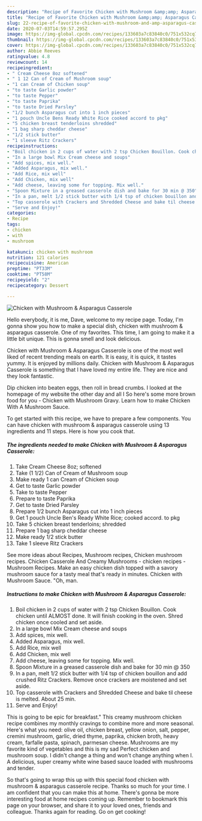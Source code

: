 ```yaml
---
description: "Recipe of Favorite Chicken with Mushroom &amp;amp; Asparagus Casserole"
title: "Recipe of Favorite Chicken with Mushroom &amp;amp; Asparagus Casserole"
slug: 22-recipe-of-favorite-chicken-with-mushroom-and-amp-asparagus-casserole
date: 2020-07-03T14:59:57.295Z
image: https://img-global.cpcdn.com/recipes/133603a7c83840c0/751x532cq70/chicken-with-mushroom-asparagus-casserole-recipe-main-photo.jpg
thumbnail: https://img-global.cpcdn.com/recipes/133603a7c83840c0/751x532cq70/chicken-with-mushroom-asparagus-casserole-recipe-main-photo.jpg
cover: https://img-global.cpcdn.com/recipes/133603a7c83840c0/751x532cq70/chicken-with-mushroom-asparagus-casserole-recipe-main-photo.jpg
author: Abbie Reeves
ratingvalue: 4.8
reviewcount: 14
recipeingredient:
- " Cream Cheese 8oz softened"
- " 1 12 Can of Cream of Mushroom soup"
- "1 can Cream of Chicken soup"
- "to taste Garlic powder"
- "to taste Pepper"
- "to taste Paprika"
- "to taste Dried Parsley"
- "1/2 bunch Asparagus cut into 1 inch pieces"
- "1 pouch Uncle Bens Ready White Rice cooked accord to pkg"
- "5 chicken breast tenderloins shredded"
- "1 bag sharp cheddar cheese"
- "1/2 stick butter"
- "1 sleeve Ritz Crackers"
recipeinstructions:
- "Boil chicken in 2 cups of water with 2 tsp Chicken Bouillon. Cook chicken until ALMOST done. It will finish cooking in the oven. Shred chicken once cooled and set aside."
- "In a large bowl Mix Cream cheese and soups"
- "Add spices, mix well."
- "Added Asparagus, mix well."
- "Add Rice, mix well"
- "Add Chicken, mix well"
- "Add cheese, leaving some for topping. Mix well."
- "Spoon Mixture in a greased casserole dish and bake for 30 min @ 350"
- "In a pan, melt 1/2 stick butter with 1/4 tsp of chicken bouillon and add crushed Ritz Crackers. Remove once crackers are moistened and set aside."
- "Top casserole with Crackers and Shredded Cheese and bake til cheese is melted. About 25 min."
- "Serve and Enjoy!"
categories:
- Recipe
tags:
- chicken
- with
- mushroom

katakunci: chicken with mushroom 
nutrition: 121 calories
recipecuisine: American
preptime: "PT33M"
cooktime: "PT58M"
recipeyield: "2"
recipecategory: Dessert

---
```



![Chicken with Mushroom &amp; Asparagus Casserole](https://img-global.cpcdn.com/recipes/133603a7c83840c0/751x532cq70/chicken-with-mushroom-asparagus-casserole-recipe-main-photo.jpg)

Hello everybody, it is me, Dave, welcome to my recipe page. Today, I'm gonna show you how to make a special dish, chicken with mushroom &amp; asparagus casserole. One of my favorites. This time, I am going to make it a little bit unique. This is gonna smell and look delicious.

Chicken with Mushroom &amp; Asparagus Casserole is one of the most well liked of recent trending meals on earth. It is easy, it is quick, it tastes yummy. It is enjoyed by millions daily. Chicken with Mushroom &amp; Asparagus Casserole is something that I have loved my entire life. They are nice and they look fantastic.

Dip chicken into beaten eggs, then roll in bread crumbs. I looked at the homepage of my website the other day and all I So here&#39;s some more brown food for you - Chicken with Mushroom Gravy. Learn how to make Chicken With A Mushroom Sauce.


To get started with this recipe, we have to prepare a few components. You can have chicken with mushroom &amp; asparagus casserole using 13 ingredients and 11 steps. Here is how you cook that.

<!--inarticleads1-->

##### The ingredients needed to make Chicken with Mushroom &amp; Asparagus Casserole:

1. Take  Cream Cheese 8oz; softened
1. Take  (1 1/2) Can of Cream of Mushroom soup
1. Make ready 1 can Cream of Chicken soup
1. Get to taste Garlic powder
1. Take to taste Pepper
1. Prepare to taste Paprika
1. Get to taste Dried Parsley
1. Prepare 1/2 bunch Asparagus cut into 1 inch pieces
1. Get 1 pouch Uncle Ben&#39;s Ready White Rice; cooked accord. to pkg
1. Take 5 chicken breast tenderloins; shredded
1. Prepare 1 bag sharp cheddar cheese
1. Make ready 1/2 stick butter
1. Take 1 sleeve Ritz Crackers


See more ideas about Recipes, Mushroom recipes, Chicken mushroom recipes. Chicken Casserole And Creamy Mushrooms - chicken recipes - Mushroom Recipes. Make an easy chicken dish topped with a savory mushroom sauce for a tasty meal that&#39;s ready in minutes. Chicken with Mushroom Sauce. &#34;Oh, man. 

<!--inarticleads2-->

##### Instructions to make Chicken with Mushroom &amp; Asparagus Casserole:

1. Boil chicken in 2 cups of water with 2 tsp Chicken Bouillon. Cook chicken until ALMOST done. It will finish cooking in the oven. Shred chicken once cooled and set aside.
1. In a large bowl Mix Cream cheese and soups
1. Add spices, mix well.
1. Added Asparagus, mix well.
1. Add Rice, mix well
1. Add Chicken, mix well
1. Add cheese, leaving some for topping. Mix well.
1. Spoon Mixture in a greased casserole dish and bake for 30 min @ 350
1. In a pan, melt 1/2 stick butter with 1/4 tsp of chicken bouillon and add crushed Ritz Crackers. Remove once crackers are moistened and set aside.
1. Top casserole with Crackers and Shredded Cheese and bake til cheese is melted. About 25 min.
1. Serve and Enjoy!


This is going to be epic for breakfast.&#34; This creamy mushroom chicken recipe combines my monthly cravings to combine more and more seasonal. Here&#39;s what you need: olive oil, chicken breast, yellow onion, salt, pepper, cremini mushroom, garlic, dried thyme, paprika, chicken broth, heavy cream, farfalle pasta, spinach, parmesan cheese. Mushrooms are my favorite kind of vegetables and this is my sad Perfect chicken and mushroom soup. I didn&#39;t change a thing and won&#39;t change anything when I. A delicious, super creamy white wine based sauce loaded with mushrooms and tender. 

So that's going to wrap this up with this special food chicken with mushroom &amp; asparagus casserole recipe. Thanks so much for your time. I am confident that you can make this at home. There's gonna be more interesting food at home recipes coming up. Remember to bookmark this page on your browser, and share it to your loved ones, friends and colleague. Thanks again for reading. Go on get cooking!
